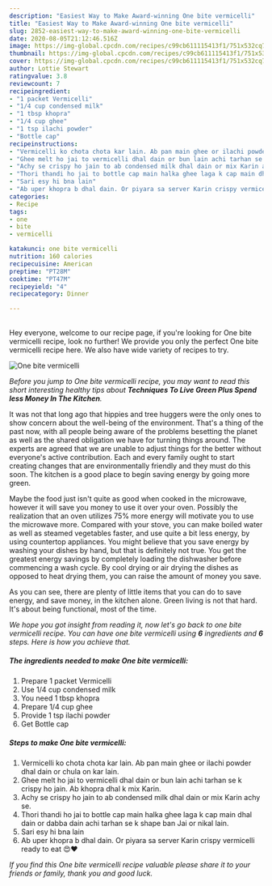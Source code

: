 ```yaml
---
description: "Easiest Way to Make Award-winning One bite vermicelli"
title: "Easiest Way to Make Award-winning One bite vermicelli"
slug: 2852-easiest-way-to-make-award-winning-one-bite-vermicelli
date: 2020-08-05T21:12:46.516Z
image: https://img-global.cpcdn.com/recipes/c99cb611115413f1/751x532cq70/one-bite-vermicelli-recipe-main-photo.jpg
thumbnail: https://img-global.cpcdn.com/recipes/c99cb611115413f1/751x532cq70/one-bite-vermicelli-recipe-main-photo.jpg
cover: https://img-global.cpcdn.com/recipes/c99cb611115413f1/751x532cq70/one-bite-vermicelli-recipe-main-photo.jpg
author: Lottie Stewart
ratingvalue: 3.8
reviewcount: 7
recipeingredient:
- "1 packet Vermicelli"
- "1/4 cup condensed milk"
- "1 tbsp khopra"
- "1/4 cup ghee"
- "1 tsp ilachi powder"
- "Bottle cap"
recipeinstructions:
- "Vermicelli ko chota chota kar lain. Ab pan main ghee or ilachi powder dhal dain or chula on kar lain."
- "Ghee melt ho jai to vermicelli dhal dain or bun lain achi tarhan se k crispy ho jain. Ab khopra dhal k mix Karin."
- "Achy se crispy ho jain to ab condensed milk dhal dain or mix Karin achy se."
- "Thori thandi ho jai to bottle cap main halka ghee laga k cap main dhal dain or dabba dain achi tarhan se k shape ban Jai or nikal lain."
- "Sari esy hi bna lain"
- "Ab uper khopra b dhal dain. Or piyara sa server Karin crispy vermicelli ready to eat 😍❤️"
categories:
- Recipe
tags:
- one
- bite
- vermicelli

katakunci: one bite vermicelli 
nutrition: 160 calories
recipecuisine: American
preptime: "PT28M"
cooktime: "PT47M"
recipeyield: "4"
recipecategory: Dinner

---
```

<br>
Hey everyone, welcome to our recipe page, if you're looking for One bite vermicelli recipe, look no further! We provide you only the perfect One bite vermicelli recipe here. We also have wide variety of recipes to try.
<br>


![One bite vermicelli](https://img-global.cpcdn.com/recipes/c99cb611115413f1/751x532cq70/one-bite-vermicelli-recipe-main-photo.jpg)

<i>Before you jump to One bite vermicelli recipe, you may want to read this short interesting healthy tips about 
<strong>Techniques To Live Green Plus Spend less Money In The Kitchen</strong>.</i>
</br>

It was not that long ago that hippies and tree huggers were the only ones to show concern about the well-being of the environment. That's a thing of the past now, with all people being aware of the problems besetting the planet as well as the shared obligation we have for turning things around. The experts are agreed that we are unable to adjust things for the better without everyone's active contribution. Each and every family ought to start creating changes that are environmentally friendly and they must do this soon. The kitchen is a good place to begin saving energy by going more green.

Maybe the food just isn't quite as good when cooked in the microwave, however it will save you money to use it over your oven. Possibly the realization that an oven utilizes 75% more energy will motivate you to use the microwave more. Compared with your stove, you can make boiled water as well as steamed vegetables faster, and use quite a bit less energy, by using countertop appliances. You might believe that you save energy by washing your dishes by hand, but that is definitely not true. You get the greatest energy savings by completely loading the dishwasher before commencing a wash cycle. By cool drying or air drying the dishes as opposed to heat drying them, you can raise the amount of money you save.

As you can see, there are plenty of little items that you can do to save energy, and save money, in the kitchen alone. Green living is not that hard. It's about being functional, most of the time.


<i>We hope you got insight from reading it, now let's go back to one bite vermicelli recipe. You can have one bite vermicelli using <strong>6</strong> ingredients and <strong>6</strong> steps. Here is how you achieve that.
</i>

##### The ingredients needed to make One bite vermicelli:

1. Prepare 1 packet Vermicelli
1. Use 1/4 cup condensed milk
1. You need 1 tbsp khopra
1. Prepare 1/4 cup ghee
1. Provide 1 tsp ilachi powder
1. Get Bottle cap


##### Steps to make One bite vermicelli:

1. Vermicelli ko chota chota kar lain. Ab pan main ghee or ilachi powder dhal dain or chula on kar lain.
1. Ghee melt ho jai to vermicelli dhal dain or bun lain achi tarhan se k crispy ho jain. Ab khopra dhal k mix Karin.
1. Achy se crispy ho jain to ab condensed milk dhal dain or mix Karin achy se.
1. Thori thandi ho jai to bottle cap main halka ghee laga k cap main dhal dain or dabba dain achi tarhan se k shape ban Jai or nikal lain.
1. Sari esy hi bna lain
1. Ab uper khopra b dhal dain. Or piyara sa server Karin crispy vermicelli ready to eat 😍❤️


<i>If you find this One bite vermicelli recipe valuable please share it to your friends or family, thank you and good luck.</i>
